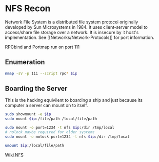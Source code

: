 # NFS Recon
Network File System is a distributed file system protocol originally developed by Sun Microsystems in 1984. It uses client-server model to access/share file storage over a network. It is insecure by it host's implementation. See [[Networks/Network-Protocols]] for port information.

RPCbind and Portmap run on port 111

## Enumeration
```bash
nmap -sV -p 111 --script rpc* $ip
```

## Boarding the Server
This is the hacking equivilent to boarding a ship and just because its computer a server can mount on to itself.
```bash
sudo showmount -e $ip
sudo mount $ip:/file/path /local/file/path

sudo mount -o port=1234 -t nfs $ip:/dir /tmp/local
# nolock maybe required for older systems
sudo mount -o nolock port=1234 -t nfs $ip:/dir /tmp/local

umount $ip:/local/file/path		
```

[Wiki NFS](https://en.wikipedia.org/wiki/Network_File_System)